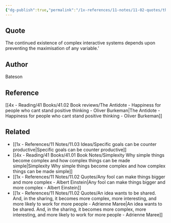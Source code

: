 ```yaml
---
{"dg-publish":true,"permalink":"/1x-references/11-notes/11-02-quotes/the-continued-existence-of-complex-interactive-systems-depends-upon-preventing-the-maximisation-of-any-variable-bateson/","title":"The continued existence of complex interactive systems depends upon preventing the maximisation of any variable - Bateson","dgShowBacklinks":false}
---
```



## Quote
The continued existence of complex interactive systems depends upon preventing the maximisation of any variable.’ 

## Author
Bateson

## Reference
[[4x - Reading/41 Books/41.02 Book reviews/The Antidote - Happiness for people who cant stand positive thinking - Oliver Burkeman\|The Antidote - Happiness for people who cant stand positive thinking - Oliver Burkeman]]

## Related
- [[1x - References/11 Notes/11.03 Ideas/Specific goals can be counter productive\|Specific goals can be counter productive]]
- [[4x - Reading/41 Books/41.01 Book Notes/Simplexity Why simple things become complex and how complex things can be made simple\|Simplexity Why simple things become complex and how complex things can be made simple]]
- [[1x - References/11 Notes/11.02 Quotes/Any fool can make things bigger and more complex - Albert Einstein\|Any fool can make things bigger and more complex - Albert Einstein]]
- [[1x - References/11 Notes/11.02 Quotes/An idea wants to be shared. And, in the sharing, it becomes more complex, more interesting, and more likely to work for more people - Adrienne Maree\|An idea wants to be shared. And, in the sharing, it becomes more complex, more interesting, and more likely to work for more people - Adrienne Maree]]
